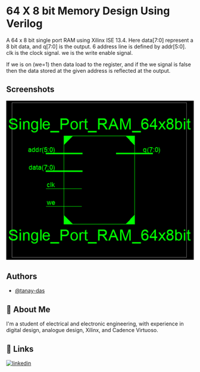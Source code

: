 
# 64 X 8 bit Memory Design Using Verilog

A 64 x 8 bit single port RAM using Xilinx ISE 13.4. 
Here data[7:0] represent a 8 bit data, and q[7:0] is the output.
6 address line is defined by addr[5:0]. clk is the clock signal.
we is the write enable signal.

If we is on (we=1) then data load to the register, and if the we signal is false then the data stored 
at the given address is reflected at the output.


## Screenshots

![App Screenshot](https://github.com/tanay-das/64x8-bit-RAM-using-Verilog/blob/main/Capture.PNG?raw=true)




## Authors

- [@tanay-das](https://github.com/tanay-das)


## 🚀 About Me
I'm a student of electrical and electronic engineering, with experience in digital design, analogue design, Xilinx, and Cadence Virtuoso. 


## 🔗 Links
[![linkedin](https://img.shields.io/badge/linkedin-0A66C2?style=for-the-badge&logo=linkedin&logoColor=white)](https://www.linkedin.com/in/tanay-das-04b399190/)

